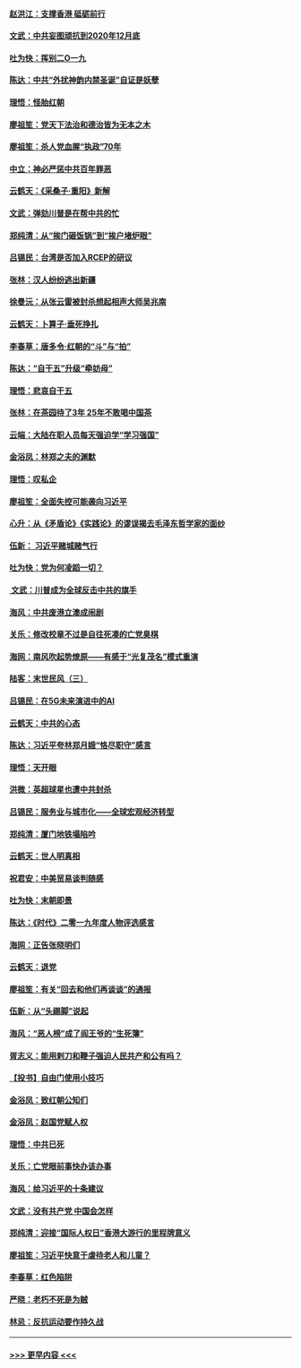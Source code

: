 #### [赵洪江：支撑香港 砥砺前行](../pages/nsc993/n11748482.md?t=12271622) 
#### [文武：中共妄图顽抗到2020年12月底](../pages/nsc993/n11748446.md?t=12271622) 
#### [吐为快：挥别二O一九](../pages/nsc993/n11748411.md?t=12271622) 
#### [陈达：中共“外扰神韵内禁圣诞”自证是妖孽](../pages/nsc993/n11748226.md?t=12271622) 
#### [理悟：怪胎红朝](../pages/nsc993/n11748206.md?t=12271622) 
#### [廖祖笙：党天下法治和德治皆为无本之木](../pages/nsc993/n11748135.md?t=12271622) 
#### [廖祖笙：杀人党血腥“执政”70年](../pages/nsc993/n11745144.md?t=12271622) 
#### [中立：神必严惩中共百年罪恶](../pages/nsc993/n11744970.md?t=12271622) 
#### [云鹤天：《采桑子‧重阳》新解](../pages/nsc993/n11744948.md?t=12271622) 
#### [文武：弹劾川普是在帮中共的忙](../pages/nsc993/n11744758.md?t=12271622) 
#### [郑纯清：从“挨门砸饭锅”到“挨户堵炉眼”](../pages/nsc993/n11744745.md?t=12271622) 
#### [吕锡民：台湾是否加入RCEP的研议](../pages/nsc993/n11744701.md?t=12271622) 
#### [张林：汉人纷纷逃出新疆](../pages/nsc993/n11743530.md?t=12271622) 
#### [徐曼沅：从张云雷被封杀想起相声大师吴兆南](../pages/nsc993/n11741816.md?t=12271622) 
#### [云鹤天：卜算子‧垂死挣扎](../pages/nsc993/n11739956.md?t=12271622) 
#### [李春草：唐多令‧红朝的“斗”与“拍”](../pages/nsc993/n11739830.md?t=12271622) 
#### [陈达：“自干五”升级“牵妨母”](../pages/nsc993/n11739724.md?t=12271622) 
#### [理悟：悲哀自干五](../pages/nsc993/n11739547.md?t=12271622) 
#### [张林：在茶园待了3年 25年不敢喝中国茶](../pages/nsc993/n11739240.md?t=12271622) 
#### [云端：大陆在职人员每天强迫学“学习强国”](../pages/nsc993/n11738735.md?t=12271622) 
#### [金浴凤：林郑之夫的渊默](../pages/nsc993/n11737735.md?t=12271622) 
#### [理悟：叹私企](../pages/nsc993/n11737715.md?t=12271622) 
#### [廖祖笙：全面失控可能袭向习近平](../pages/nsc993/n11737704.md?t=12271622) 
#### [心升：从《矛盾论》《实践论》的谬误揭去毛泽东哲学家的面纱](../pages/nsc993/n11736962.md?t=12271622) 
#### [伍新： 习近平赌城赌气行](../pages/nsc993/n11736929.md?t=12271622) 
#### [吐为快：党为何凌蹈一切？](../pages/nsc993/n11736915.md?t=12271622) 
#### [ 文武：川普成为全球反击中共的旗手](../pages/nsc993/n11736882.md?t=12271622) 
#### [海风：中共废港立澳成闹剧](../pages/nsc993/n11735857.md?t=12271622) 
#### [关乐：修改校章不过是自往死凑的亡党臭棋](../pages/nsc993/n11735097.md?t=12271622) 
#### [海网：南风吹起势燎原——有感于“光复茂名”模式重演](../pages/nsc993/n11732308.md?t=12271622) 
#### [陆客：末世民风（三）](../pages/nsc993/n11732211.md?t=12271622) 
#### [吕锡民：在5G未来演进中的AI](../pages/nsc993/n11730010.md?t=12271622) 
#### [云鹤天：中共的心态](../pages/nsc993/n11729906.md?t=12271622) 
#### [陈达：习近平夸林郑月娥“恪尽职守”感言](../pages/nsc993/n11729881.md?t=12271622) 
#### [理悟：天开眼](../pages/nsc993/n11729699.md?t=12271622) 
#### [洪微：英超球星也遭中共封杀](../pages/nsc993/n11727243.md?t=12271622) 
#### [吕锡民：服务业与城市化——全球宏观经济转型](../pages/nsc993/n11725845.md?t=12271622) 
#### [郑纯清：厦门地铁塌陷吟](../pages/nsc993/n11725813.md?t=12271622) 
#### [云鹤天：世人明真相](../pages/nsc993/n11725621.md?t=12271622) 
#### [祝君安：中美贸易谈判随感](../pages/nsc993/n11725609.md?t=12271622) 
#### [吐为快：末朝即景](../pages/nsc993/n11723365.md?t=12271622) 
#### [陈达：《时代》二零一九年度人物评选感言](../pages/nsc993/n11723337.md?t=12271622) 
#### [海网：正告张晓明们](../pages/nsc993/n11723228.md?t=12271622) 
#### [云鹤天：退党](../pages/nsc993/n11723056.md?t=12271622) 
#### [廖祖笙：有关“回去和他们再谈谈”的通报](../pages/nsc993/n11722442.md?t=12271622) 
#### [伍新：从“头踢脚”说起](../pages/nsc993/n11722429.md?t=12271622) 
#### [海风：“恶人榜”成了阎王爷的“生死簿”](../pages/nsc993/n11722272.md?t=12271622) 
#### [胥志义：能用剌刀和鞭子强迫人民共产和公有吗？](../pages/nsc993/n11720569.md?t=12271622) 
#### [【投书】自由门使用小技巧](../pages/nsc993/n11720180.md?t=12271622) 
#### [金浴凤：致红朝公知们](../pages/nsc993/n11720563.md?t=12271622) 
#### [金浴凤：赵国党赋人权](../pages/nsc993/n11720533.md?t=12271622) 
#### [理悟：中共已死](../pages/nsc993/n11720233.md?t=12271622) 
#### [关乐：亡党眼前事快办该办事](../pages/nsc993/n11719160.md?t=12271622) 
#### [海风：给习近平的十条建议](../pages/nsc993/n11717616.md?t=12271622) 
#### [文武：没有共产党 中国会怎样](../pages/nsc993/n11717584.md?t=12271622) 
#### [郑纯清：迎接“国际人权日”香港大游行的里程牌意义](../pages/nsc993/n11717417.md?t=12271622) 
#### [廖祖笙：习近平快意于虐待老人和儿童？](../pages/nsc993/n11715313.md?t=12271622) 
#### [李春草：红色陷阱](../pages/nsc993/n11715029.md?t=12271622) 
#### [严晓：老朽不死是为贼](../pages/nsc993/n11712910.md?t=12271622) 
#### [林忌：反抗运动要作持久战](../pages/nsc993/n11712623.md?t=12271622) 

----
#### [ >>> 更早内容 <<< ](../indexes/nsc993-earlier.md)
